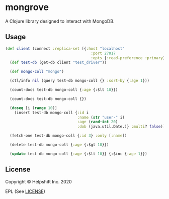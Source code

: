 # mongrove

A Clojure library designed to interact with MongoDB.

## Usage

```clojure
(def client (connect :replica-set [{:host "localhost"
                                      :port 27017
                                      :opts {:read-preference :primary}}]))
  (def test-db (get-db client "test_driver"))

  (def mongo-coll "mongo")

  (ctl/info nil (query test-db mongo-coll {} :sort-by {:age 1}))

  (count-docs test-db mongo-coll {:age {:$lt 10}})

  (count-docs test-db mongo-coll {})

  (doseq [i (range 10)]
    (insert test-db mongo-coll {:id i
                                :name (str "user-" i)
                                :age (rand-int 20)
                                :dob (java.util.Date.)} :multi? false))

  (fetch-one test-db mongo-coll {:id 3} :only [:name])

  (delete test-db mongo-coll {:age {:$gt 10}})

  (update test-db mongo-coll {:age {:$lt 10}} {:$inc {:age 1}})
```

## License

Copyright © Helpshift Inc. 2020

EPL (See [LICENSE](https://github.com/helpshift/mongrove/blob/master/LICENSE))
